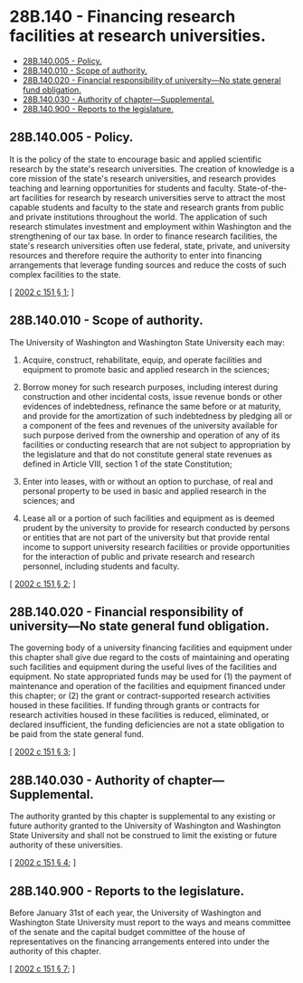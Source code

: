 # 28B.140 - Financing research facilities at research universities.
* [28B.140.005 - Policy.](#28b140005---policy)
* [28B.140.010 - Scope of authority.](#28b140010---scope-of-authority)
* [28B.140.020 - Financial responsibility of university—No state general fund obligation.](#28b140020---financial-responsibility-of-universityno-state-general-fund-obligation)
* [28B.140.030 - Authority of chapter—Supplemental.](#28b140030---authority-of-chaptersupplemental)
* [28B.140.900 - Reports to the legislature.](#28b140900---reports-to-the-legislature)
## 28B.140.005 - Policy.
It is the policy of the state to encourage basic and applied scientific research by the state's research universities. The creation of knowledge is a core mission of the state's research universities, and research provides teaching and learning opportunities for students and faculty. State-of-the-art facilities for research by research universities serve to attract the most capable students and faculty to the state and research grants from public and private institutions throughout the world. The application of such research stimulates investment and employment within Washington and the strengthening of our tax base. In order to finance research facilities, the state's research universities often use federal, state, private, and university resources and therefore require the authority to enter into financing arrangements that leverage funding sources and reduce the costs of such complex facilities to the state.

\[ [2002 c 151 § 1](https://lawfilesext.leg.wa.gov/biennium/2001-02/Pdf/Bills/Session%20Laws/House/2736-S.SL.pdf?cite=2002%20c%20151%20§%201); \]

## 28B.140.010 - Scope of authority.
The University of Washington and Washington State University each may:

1. Acquire, construct, rehabilitate, equip, and operate facilities and equipment to promote basic and applied research in the sciences;

2. Borrow money for such research purposes, including interest during construction and other incidental costs, issue revenue bonds or other evidences of indebtedness, refinance the same before or at maturity, and provide for the amortization of such indebtedness by pledging all or a component of the fees and revenues of the university available for such purpose derived from the ownership and operation of any of its facilities or conducting research that are not subject to appropriation by the legislature and that do not constitute general state revenues as defined in Article VIII, section 1 of the state Constitution;

3. Enter into leases, with or without an option to purchase, of real and personal property to be used in basic and applied research in the sciences; and

4. Lease all or a portion of such facilities and equipment as is deemed prudent by the university to provide for research conducted by persons or entities that are not part of the university but that provide rental income to support university research facilities or provide opportunities for the interaction of public and private research and research personnel, including students and faculty.

\[ [2002 c 151 § 2](https://lawfilesext.leg.wa.gov/biennium/2001-02/Pdf/Bills/Session%20Laws/House/2736-S.SL.pdf?cite=2002%20c%20151%20§%202); \]

## 28B.140.020 - Financial responsibility of university—No state general fund obligation.
The governing body of a university financing facilities and equipment under this chapter shall give due regard to the costs of maintaining and operating such facilities and equipment during the useful lives of the facilities and equipment. No state appropriated funds may be used for (1) the payment of maintenance and operation of the facilities and equipment financed under this chapter; or (2) the grant or contract-supported research activities housed in these facilities. If funding through grants or contracts for research activities housed in these facilities is reduced, eliminated, or declared insufficient, the funding deficiencies are not a state obligation to be paid from the state general fund.

\[ [2002 c 151 § 3](https://lawfilesext.leg.wa.gov/biennium/2001-02/Pdf/Bills/Session%20Laws/House/2736-S.SL.pdf?cite=2002%20c%20151%20§%203); \]

## 28B.140.030 - Authority of chapter—Supplemental.
The authority granted by this chapter is supplemental to any existing or future authority granted to the University of Washington and Washington State University and shall not be construed to limit the existing or future authority of these universities.

\[ [2002 c 151 § 4](https://lawfilesext.leg.wa.gov/biennium/2001-02/Pdf/Bills/Session%20Laws/House/2736-S.SL.pdf?cite=2002%20c%20151%20§%204); \]

## 28B.140.900 - Reports to the legislature.
Before January 31st of each year, the University of Washington and Washington State University must report to the ways and means committee of the senate and the capital budget committee of the house of representatives on the financing arrangements entered into under the authority of this chapter.

\[ [2002 c 151 § 7](https://lawfilesext.leg.wa.gov/biennium/2001-02/Pdf/Bills/Session%20Laws/House/2736-S.SL.pdf?cite=2002%20c%20151%20§%207); \]

